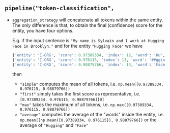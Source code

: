 ## `pipeline("token-classification",`
- `aggregation_strategy` will concatenate all tokens within the same entity.
  The only difference is that, to obtain the final (confidence) score for the entity,
  you have four options.
  
  E.g. if the input sentence is `"My name is Sylvain and I work at Hugging Face in Brooklyn."`
  and for the entity `"Hugging Face"` we have
  ```python
  {'entity': 'I-ORG', 'score': 0.97389334, 'index': 12, 'word': 'Hu', 'start': 33, 'end': 35},
  {'entity': 'I-ORG', 'score': 0.976115, 'index': 13, 'word': '##gging', 'start': 35, 'end': 40},
  {'entity': 'I-ORG', 'score': 0.98879766, 'index': 14, 'word': 'Face', 'start': 41, 'end': 45},
  ```
  then
    - `"simple"` computes the mean of all tokens, i.e. `np.mean([0.97389334, 0.976115, 0.98879766])`
    - `"first"` simply takes the first score as representative, i.e. `[0.97389334, 0.976115, 0.98879766][0]`
    - `"max"` takes the maximum of all tokens, i.e. `np.max([0.97389334, 0.976115, 0.98879766])`
    - `"average"` computes the average of the "words" inside the entity, i.e. `np.mean([np.mean([0.97389334, 0.976115]), 0.98879766])` or the average of `"Hugging"` and `"Face"`







